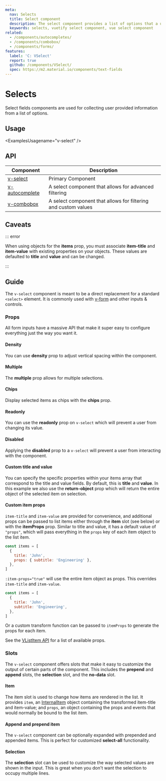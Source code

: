 ```yaml
---
meta:
  nav: Selects
  title: Select component
  description: The select component provides a list of options that a user can make selections from.
  keywords: selects, vuetify select component, vue select component
related:
  - /components/autocompletes/
  - /components/combobox/
  - /components/forms/
features:
  label: 'C: VSelect'
  report: true
  github: /components/VSelect/
  spec: https://m2.material.io/components/text-fields
---
```


# Selects

Select fields components are used for collecting user provided information from a list of options.

<PageFeatures />

## Usage

<ExamplesUsagename="v-select" />

<PromotedEntry />

## API

| Component | Description |
| - | - |
| [v-select](/api/v-select/) | Primary Component |
| [v-autocomplete](/api/v-autocomplete/) | A select component that allows for advanced filtering |
| [v-combobox](/api/v-combobox/) | A select component that allows for filtering and custom values |

<ApiInline hide-links />

## Caveats

::: error

When using objects for the **items** prop, you must associate **item-title** and **item-value** with existing properties on your objects. These values are defaulted to **title** and **value** and can be changed.

:::

## Guide

The `v-select` component is meant to be a direct replacement for a standard `<select>` element. It is commonly used with [v-form](/components/forms/) and other inputs & controls.

### Props

All form inputs have a massive API that make it super easy to configure everything just the way you want it.

#### Density

You can use **density** prop to adjust vertical spacing within the component.

<ExamplesExample file="v-select/prop-dense" />

#### Multiple

The **multiple** prop allows for multiple selections.

<ExamplesExample file="v-select/prop-multiple" />

#### Chips

Display selected items as chips with the **chips** prop.

<ExamplesExample file="v-select/prop-chips" />

#### Readonly

You can use the **readonly** prop on `v-select` which will prevent a user from changing its value.

<ExamplesExample file="v-select/prop-readonly" />

#### Disabled

Applying the **disabled** prop to a `v-select` will prevent a user from interacting with the component.

<ExamplesExample file="v-select/prop-disabled" />

#### Custom title and value

You can specify the specific properties within your items array that correspond to the title and value fields. By default, this is **title** and **value**. In this example we also use the **return-object** prop which will return the entire object of the selected item on selection.

<ExamplesExample file="v-select/prop-custom-title-and-value" />

<!-- #### Menu props

Custom props can be passed directly to `v-menu` using **menuProps** prop. In this example menu is force directed to top and shifted to top.

<ExamplesExample file="v-select/prop-menu-props" /> -->

#### Custom item props

`item-title` and `item-value` are provided for convenience, and additional props can be passed to list items either through the **item** slot (see below) or with the **itemProps** prop.
Similar to title and value, it has a default value of `"props"`, which will pass everything in the `props` key of each item object to the list item.

```js
const items = [
  {
    title: 'John',
    props: { subtitle: 'Engineering' },
  },
]
```

`:item-props="true"` will use the entire item object as props. This overrides `item-title` and `item-value`.

```js
const items = [
  {
    title: 'John',
    subtitle: 'Engineering',
  },
]
```

Or a custom transform function can be passed to `itemProps` to generate the props for each item.

<ExamplesExample file="v-select/prop-item-props" />

See the [VListItem API](/api/v-list-item/) for a list of available props.

### Slots

The `v-select` component offers slots that make it easy to customize the output of certain parts of the component. This includes the **prepend** and **append** slots, the **selection** slot, and the **no-data** slot.

#### Item

The item slot is used to change how items are rendered in the list. It provides `item`, an [InternalItem](/api/v-select/#slots-item) object containing the transformed item-title and item-value; and `props`, an object containing the props and events that would normally be bound to the list item.

<ExamplesExample file="v-select/slot-item" />

#### Append and prepend item

The `v-select` component can be optionally expanded with prepended and appended items. This is perfect for customized **select-all** functionality.

<ExamplesExample file="v-select/slot-append-and-prepend-item" />

#### Selection

The **selection** slot can be used to customize the way selected values are shown in the input. This is great when you don't want the selection to occupy multiple lines.

<ExamplesExample file="v-select/slot-selection" />
